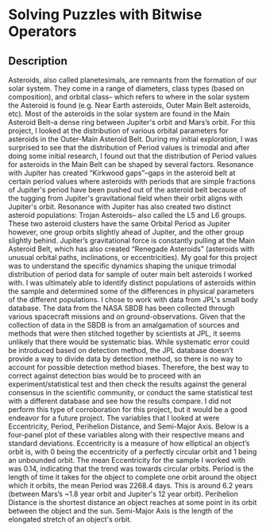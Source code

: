 <h1>Solving Puzzles with Bitwise Operators</h1>

<h2>Description</h2>
<p> Asteroids, also called planetesimals, are remnants from the formation of our solar system. They come in a range of diameters, class types (based on composition), and orbital class– which refers to where in the solar system the Asteroid is found (e.g. Near Earth asteroids, Outer Main Belt asteroids, etc). Most of the asteroids in the solar system are found in the Main Asteroid Belt–a dense ring between Jupiter's orbit and Mars’s orbit. 
For this project, I looked at the distribution of various orbital parameters for asteroids in the Outer-Main Asteroid Belt. During my initial exploration, I was surprised to see that the distribution of Period values is trimodal and after doing some initial research, I found out that the distribution of Period values for asteroids in the Main Belt can be shaped by several factors. Resonance with Jupiter has created “Kirkwood gaps”–gaps in the asteroid belt at certain period values where asteroids with periods that are simple fractions of Jupiter's period have been pushed out of the asteroid belt because of the tugging from Jupiter's gravitational field when their orbit aligns with Jupiter's orbit. Resonance with Jupiter has also created two distinct asteroid populations: Trojan Asteroids– also called the L5 and L6 groups. These two asteroid clusters have the same Orbital Period as Jupiter however, one group orbits slightly ahead of Jupiter, and the other group slightly behind. Jupiter’s gravitational force is constantly pulling at the Main Asteroid Belt, which has also created “Renegade Asteroids” (asteroids with unusual orbital paths, inclinations, or eccentricities). My goal for this project was to understand the specific dynamics shaping the unique trimodal distribution of period data for sample of outer main belt asteroids I worked with. I was ultimately able to identify distinct populations of asteroids within the sample and determined some of the differences in physical parameters of the different populations. 
I chose to work with data from JPL's small body database. The data from the NASA SBDB has been collected through various spacecraft missions and on ground-observations. Given that the collection of data in the SBDB is from an amalgamation of sources and methods that were then stitched together by scientists at JPL, it seems unlikely that there would be systematic bias. While systematic error could be introduced based on detection method, the JPL database doesn’t provide a way to divide data by detection method, so there is no way to account for possible detection method biases. Therefore, the best way to correct against detection bias would be to proceed with an experiment/statistical test and then check the results against the general consensus in the scientific community, or conduct the same statistical test with a different database and see how the results compare. I did not perform this type of corroboration for this project, but it would be a good endeavor for a future project. 
The variables that I looked at were Eccentricity, Period, Perihelion Distance, and Semi-Major Axis. Below is a four-panel plot of these variables along with their respective means and standard deviations. Eccentricity is a measure of how elliptical an object’s orbit is, with 0 being the eccentricity of a perfectly circular orbit and 1 being an unbounded orbit. The mean Eccentricity for the sample I worked with was 0.14, indicating that the trend was towards circular orbits.  Period is the length of time it takes for the object to complete one orbit around the object which it orbits, the mean Period was 2268.4 days. This is around 6.2 years (between Mars’s ~1.8 year orbit and Jupiter's 12 year orbit). Perihelion Distance is the shortest distance an object reaches at some point in its orbit between the object and the sun. Semi-Major Axis is the length of the elongated stretch of an object's orbit. 
 </p>



